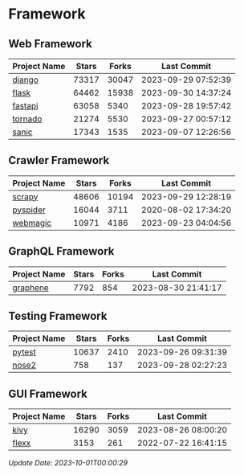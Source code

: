 # Framework

## Web Framework
| Project Name | Stars | Forks | Last Commit |
| ------------ | ----- | ----- | ----------- |
| [django](https://github.com/django/django) | 73317 | 30047 | 2023-09-29 07:52:39 |
| [flask](https://github.com/pallets/flask) | 64462 | 15938 | 2023-09-30 14:37:24 |
| [fastapi](https://github.com/tiangolo/fastapi) | 63058 | 5340 | 2023-09-28 19:57:42 |
| [tornado](https://github.com/tornadoweb/tornado) | 21274 | 5530 | 2023-09-27 00:57:12 |
| [sanic](https://github.com/sanic-org/sanic) | 17343 | 1535 | 2023-09-07 12:26:56 |

## Crawler Framework
| Project Name | Stars | Forks | Last Commit |
| ------------ | ----- | ----- | ----------- |
| [scrapy](https://github.com/scrapy/scrapy) | 48606 | 10194 | 2023-09-29 12:28:19 |
| [pyspider](https://github.com/binux/pyspider) | 16044 | 3711 | 2020-08-02 17:34:20 |
| [webmagic](https://github.com/code4craft/webmagic) | 10971 | 4186 | 2023-09-23 04:04:56 |

## GraphQL Framework
| Project Name | Stars | Forks | Last Commit |
| ------------ | ----- | ----- | ----------- |
| [graphene](https://github.com/graphql-python/graphene) | 7792 | 854 | 2023-08-30 21:41:17 |

## Testing Framework
| Project Name | Stars | Forks | Last Commit |
| ------------ | ----- | ----- | ----------- |
| [pytest](https://github.com/pytest-dev/pytest) | 10637 | 2410 | 2023-09-26 09:31:39 |
| [nose2](https://github.com/nose-devs/nose2) | 758 | 137 | 2023-09-28 02:27:23 |

## GUI Framework
| Project Name | Stars | Forks | Last Commit |
| ------------ | ----- | ----- | ----------- |
| [kivy](https://github.com/kivy/kivy) | 16290 | 3059 | 2023-08-26 08:00:20 |
| [flexx](https://github.com/flexxui/flexx) | 3153 | 261 | 2022-07-22 16:41:15 |

*Update Date: 2023-10-01T00:00:29*